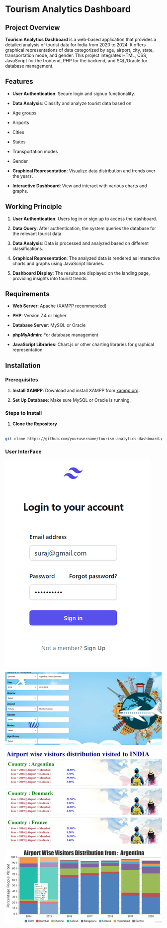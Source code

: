 # Tourism Analytics Dashboard

## Project Overview

**Tourism Analytics Dashboard** is a web-based application that provides a detailed analysis of tourist data for India from 2020 to 2024. It offers graphical representations of data categorized by age, airport, city, state, transportation mode, and gender. This project integrates HTML, CSS, JavaScript for the frontend, PHP for the backend, and SQL/Oracle for database management.

## Features

- **User Authentication**: Secure login and signup functionality.

- **Data Analysis**: Classify and analyze tourist data based on:

- Age groups

- Airports

- Cities

- States

- Transportation modes

- Gender

- **Graphical Representation**: Visualize data distribution and trends over the years.

- **Interactive Dashboard**: View and interact with various charts and graphs.

## Working Principle

1.  **User Authentication**: Users log in or sign up to access the dashboard.

2.  **Data Query**: After authentication, the system queries the database for the relevant tourist data.

3.  **Data Analysis**: Data is processed and analyzed based on different classifications.

4.  **Graphical Representation**: The analyzed data is rendered as interactive charts and graphs using JavaScript libraries.

5.  **Dashboard Display**: The results are displayed on the landing page, providing insights into tourist trends.

## Requirements

- **Web Server**: Apache (XAMPP recommended)

- **PHP**: Version 7.4 or higher

- **Database Server**: MySQL or Oracle

- **phpMyAdmin**: For database management

- **JavaScript Libraries**: Chart.js or other charting libraries for graphical representation

## Installation

### Prerequisites

1.  **Install XAMPP**: Download and install XAMPP from [xampp.org](https://www.apachefriends.org/index.html).

2.  **Set Up Database**: Make sure MySQL or Oracle is running.

### Steps to Install

1.  **Clone the Repository**

```bash

git clone https://github.com/yourusername/tourism-analytics-dashboard.git

```

### User InterFace

![Login-signUp](src/images/login.PNG)

![Detail_netry_form](src/images/landing.PNG)

![Result_list](src/images/result.PNG)

![Graphical_analysis](src/images/bar-chart.PNG)

